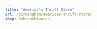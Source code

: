 ```yaml
---
title: "America's Thrift Store"
url: /birmingham/americas-thrift-store/
shop: Gebrauchtwaren
---
```

